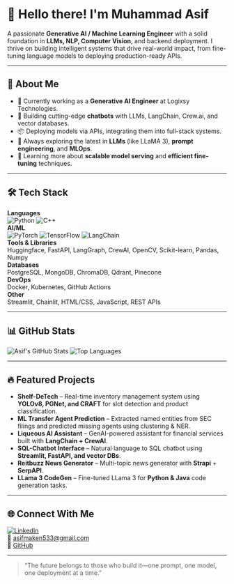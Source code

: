 # 👋 Hello there! I'm Muhammad Asif

A passionate **Generative AI / Machine Learning Engineer** with a solid foundation in **LLMs, NLP, Computer Vision**, and backend deployment. I thrive on building intelligent systems that drive real-world impact, from fine-tuning language models to deploying production-ready APIs.

---

## 🚀 About Me

- 💼 Currently working as a **Generative AI Engineer** at Logixsy Technologies.
- 🤖 Building cutting-edge **chatbots** with LLMs, LangChain, Crew.ai, and vector databases.
- 📦 Deploying models via APIs, integrating them into full-stack systems.
- 🧠 Always exploring the latest in **LLMs** (like LLaMA 3), **prompt engineering**, and **MLOps**.
- 🌱 Learning more about **scalable model serving** and **efficient fine-tuning** techniques.

---

## 🛠️ Tech Stack

**Languages**  
![Python](https://img.shields.io/badge/-Python-333?style=flat&logo=python) ![C++](https://img.shields.io/badge/-C++-333?style=flat&logo=c%2B%2B)  
**AI/ML**  
![PyTorch](https://img.shields.io/badge/-PyTorch-333?style=flat&logo=pytorch) ![TensorFlow](https://img.shields.io/badge/-TensorFlow-333?style=flat&logo=tensorflow) ![LangChain](https://img.shields.io/badge/-LangChain-333?style=flat&logo=data)  
**Tools & Libraries**  
Huggingface, FastAPI, LangGraph, CrewAI, OpenCV, Scikit-learn, Pandas, Numpy  
**Databases**  
PostgreSQL, MongoDB, ChromaDB, Qdrant, Pinecone  
**DevOps**  
Docker, Kubernetes, GitHub Actions  
**Other**  
Streamlit, Chainlit, HTML/CSS, JavaScript, REST APIs

---

## 📊 GitHub Stats

![Asif's GitHub Stats](https://github-readme-stats.vercel.app/api?username=fisa712&show_icons=true&theme=tokyonight)
![Top Languages](https://github-readme-stats.vercel.app/api/top-langs/?username=fisa712&layout=compact&theme=tokyonight)

---

## 🔥 Featured Projects

- **Shelf-DeTech** – Real-time inventory management system using **YOLOv8, PGNet, and CRAFT** for slot detection and product classification.
- **ML Transfer Agent Prediction** – Extracted named entities from SEC filings and predicted missing agents using clustering & NER.
- **Liqueous AI Assistant** – GenAI-powered assistant for financial services built with **LangChain + CrewAI**.
- **SQL-Chatbot Interface** – Natural language to SQL chatbot using **Streamlit, FastAPI, and vector DBs**.
- **Reitbuzz News Generator** – Multi-topic news generator with **Strapi** + **SerpAPI**.
- **LLama 3 CodeGen** – Fine-tuned LLama 3 for **Python & Java** code generation tasks.

---

## 🌐 Connect With Me

[![LinkedIn](https://img.shields.io/badge/-Muhammad%20Asif-blue?style=flat&logo=Linkedin&logoColor=white)](https://linkedin.com/in/muhammad-asif-679238199)  
📧 asifmaken533@gmail.com  
🔗 [GitHub](https://github.com/fisa712)

---

> “The future belongs to those who build it—one prompt, one model, one deployment at a time.”

